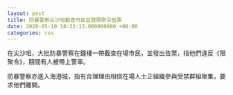 ```yaml
---
layout: post
title: 防暴警察尖沙咀截查市民並發限聚令告票
date: 2020-05-10 18:32:13.000000000 +08:00
categories: rss
---
```


在尖沙咀，大批防暴警察在鐘樓一帶截查在場市民，並發出告票，指他們違反《限聚令》，期間有人被帶上警車。

防暴警察亦進入海港城，指有合理理由相信在場人士正組織參與受禁群組聚集，要求他們離開。
